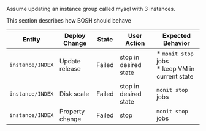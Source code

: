 Assume updating an instance group called mysql with 3 instances.

This section describes how BOSH should behave

Entity | Deploy Change | State | User Action | Expected Behavior
-------|---------------|-------|-------------|------------------
`instance/INDEX` | Update release | Failed | stop in desired state | * `monit stop` jobs <br> * keep VM in current state
`instance/INDEX` | Disk scale | Failed | stop in desired state | `monit stop` jobs
`instance/INDEX` | Property change | Failed | stop | `monit stop` jobs
